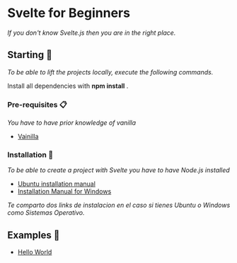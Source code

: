# Svelte for Beginners

_If you don't know Svelte.js then you are in the right place._

## Starting 🚀

_To be able to lift the projects locally, execute the following commands._

Install all dependencies with **npm install** .


### Pre-requisites 📋

_You have to have prior knowledge of vanilla_

* [Vainilla](http://vanilla-js.com/)

### Installation 🔧

_To be able to create a project with Svelte you have to have Node.js installed_

* [Ubuntu installation manual](https://www.digitalocean.com/community/tutorials/how-to-install-node-js-on-ubuntu-18-04)
* [Installation Manual for Windows](https://phoenixnap.com/kb/install-node-js-npm-on-windows)

_Te comparto dos links de instalacion en el caso si tienes Ubuntu o Windows como Sistemas Operativo._

## Examples 📌

* [Hello World](https://github.com/JMitac/Svelte-Beginners/tree/hello-world)